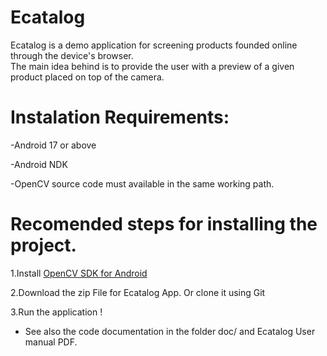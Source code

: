 Ecatalog
========

Ecatalog is a demo application for screening products founded online through the device's browser.  
The main idea behind is to provide the user with a preview of a given product placed on top of the camera.

Instalation Requirements:
=========================
-Android 17 or above

-Android NDK

-OpenCV source code must available in the same working path. 


Recomended steps for installing the project. 
===========================================
1.Install [OpenCV SDK for Android](http://docs.opencv.org/doc/tutorials/introduction/android_binary_package/O4A_SDK.html)

2.Download the zip File for Ecatalog App. Or clone it using Git

3.Run the application !

* See also the code documentation in the folder doc/ and Ecatalog User manual PDF. 